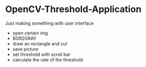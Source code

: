 # OpenCV-Threshold-Application
 Just making something with user interface
 - open certain img
 - BGR2GRAY
 - draw an rectangle and cut 
 - save picture
 - set threshold with scroll bar
 - calculate the rate of the threshold
